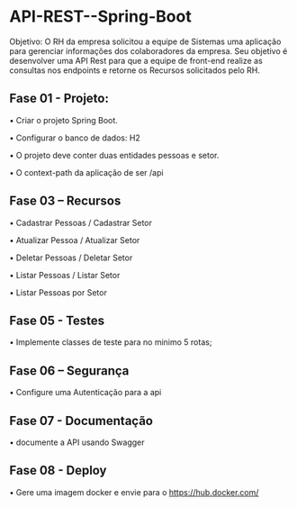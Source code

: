 # API-REST--Spring-Boot
Objetivo: O RH da empresa solicitou a equipe de Sistemas uma aplicação para gerenciar informações dos colaboradores da empresa. Seu objetivo é desenvolver uma API Rest para que a equipe de front-end realize as consultas nos endpoints e retorne os Recursos solicitados pelo RH.

## Fase 01 - Projeto:
•	Criar o projeto Spring Boot.

•	Configurar o banco de dados: H2

•	O projeto deve conter duas entidades pessoas e setor.

•	O context-path da aplicação de ser /api

## Fase 03 – Recursos
•	Cadastrar Pessoas / Cadastrar Setor

•	Atualizar Pessoa / Atualizar Setor

•	Deletar Pessoas / Deletar Setor

•	Listar Pessoas / Listar Setor

•	Listar Pessoas por Setor

## Fase 05 - Testes
•	Implemente classes de teste para no minimo 5 rotas;

## Fase 06 – Segurança
•	Configure uma Autenticação para a api

## Fase 07 - Documentação
•	documente a API usando Swagger

## Fase 08 - Deploy
•	Gere uma imagem docker e envie para o https://hub.docker.com/
